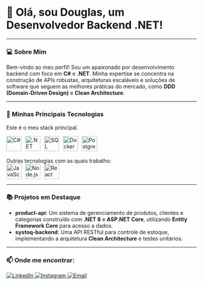 # 👋 Olá, sou Douglas, um Desenvolvedor Backend .NET!
---

### 💻 Sobre Mim
Bem-vindo ao meu perfil! Sou um apaixonado por desenvolvimento backend com foco em **C#** e **.NET**.
Minha expertise se concentra na construção de APIs robustas, arquiteturas escaláveis e soluções de software que seguem as melhores práticas do mercado, como **DDD (Domain-Driven Design)** e **Clean Architecture**.

---

### 🚀 Minhas Principais Tecnologias
Este é o meu stack principal.
<div style="display: flex; align-items: center; gap: 10px;">
  <img src="https://cdn.jsdelivr.net/gh/devicons/devicon/icons/csharp/csharp-original.svg" width="40" height="40" alt="C#" />
  <img src="https://cdn.jsdelivr.net/gh/devicons/devicon/icons/dotnetcore/dotnetcore-original.svg" width="40" height="40" alt=".NET" />
  <img src="https://cdn.jsdelivr.net/gh/devicons/devicon/icons/microsoftsqlserver/microsoftsqlserver-plain.svg" width="40" height="40" alt="SQL Server" />
  <img src="https://cdn.jsdelivr.net/gh/devicons/devicon/icons/docker/docker-original.svg" width="40" height="40" alt="Docker" />
  <img src="https://cdn.jsdelivr.net/gh/devicons/devicon/icons/postgresql/postgresql-original.svg" width="40" height="40" alt="PostgreSQL" />
</div>
<br>
Outras tecnologias com as quais trabalho:
<div style="display: flex; align-items: center; gap: 10px;">
  <img src="https://cdn.jsdelivr.net/gh/devicons/devicon/icons/javascript/javascript-original.svg" width="40" height="40" alt="JavaScript" />
  <img src="https://cdn.jsdelivr.net/gh/devicons/devicon/icons/nodejs/nodejs-original.svg" width="40" height="40" alt="Node.js" />
  <img src="https://cdn.jsdelivr.net/gh/devicons/devicon/icons/react/react-original.svg" width="40" height="40" alt="React" />
</div>

---

### 📚 Projetos em Destaque
- **product-api**: Um sistema de gerenciamento de produtos, clientes e categorias construído com **.NET 8** e **ASP.NET Core**, utilizando **Entity Framework Core** para acesso a dados.
- **systoq-backend**: Uma API RESTful para controle de estoque, implementando a arquitetura **Clean Architecture** e testes unitários.

---

### 📫 Onde me encontrar:
<div>
  <a href="https://www.linkedin.com/in/douglasmodolo/" target="_blank">
    <img loading="lazy" src="https://img.shields.io/badge/-LinkedIn-%230077B5?style=for-the-badge&logo=linkedin&logoColor=white" alt="LinkedIn">
  </a>
  <a href="https://www.instagram.com/dg.modolo/" target="_blank">
    <img loading="lazy" src="https://img.shields.io/badge/-Instagram-%23E4405F?style=for-the-badge&logo=instagram&logoColor=white" alt="Instagram">
  </a>
  <a href="mailto:seuemail@exemplo.com">
    <img loading="lazy" src="https://img.shields.io/badge/Email-D14836?style=for-the-badge&logo=gmail&logoColor=white" alt="Email">
  </a>
</div>
